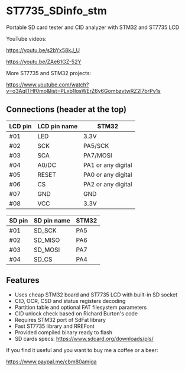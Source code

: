 # ST7735_SDinfo_stm

Portable SD card tester and CID analyzer with STM32 and ST7735 LCD

YouTube videos:

<https://youtu.be/s2bYx58kJ_U>

<https://youtu.be/ZAe61GZ-52Y>

More ST7735 and STM32 projects:

<https://www.youtube.com/watch?v=o3AqITHf0mo&list=PLxb1losWErZ6y6GombzvtwRZ2l7brPv1s>

## Connections (header at the top)

|LCD pin|LCD pin name|STM32|
|--|--|--|
 |#01| LED| 3.3V|
 |#02| SCK |PA5/SCK|
 |#03| SCA |PA7/MOSI|
 |#04| A0/DC|PA1 or any digital
 |#05| RESET|PA0 or any digital|
 |#06| CS|PA2 or any digital|
 |#07| GND | GND|
 |#08| VCC | 3.3V|

|SD pin|SD pin name|STM32|
|--|--|--|
|#01| SD_SCK| PA5|
|#02| SD_MISO |PA6|
|#03| SD_MOSI |PA7|
|#04| SD_CS |PA4|

## Features

- Uses cheap STM32 board and ST7735 LCD with built-in SD socket
- CID, OCR, CSD and status registers decoding
- Partition table and optional FAT filesystem parameters
- CID unlock check based on Richard Burton's code
- Requires STM32 port of SdFat library
- Fast ST7735 library and RREFont
- Provided compiled binary ready to flash
- SD cards specs: <https://www.sdcard.org/downloads/pls/>

If you find it useful and you want to buy me a coffee or a beer:

<https://www.paypal.me/cbm80amiga>
